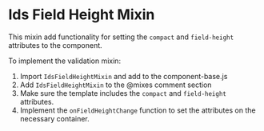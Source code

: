 # Ids Field Height Mixin

This mixin add functionality for setting the `compact` and `field-height` attributes to the component.

To implement the validation mixin:

1. Import `IdsFieldHeightMixin` and add to the component-base.js
1. Add `IdsFieldHeightMixin` to the @mixes comment section
1. Make sure the template includes the `compact` and `field-height` attributes.
1. Implement the `onFieldHeightChange` function to set the attributes on the necessary container.

